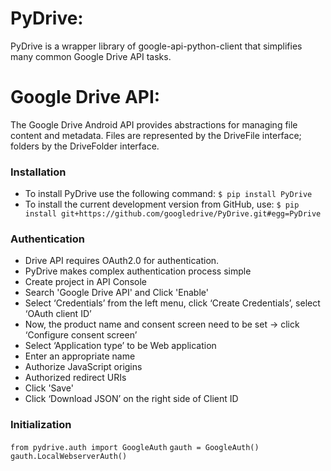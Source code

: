 ﻿# PyDrive:
PyDrive is a wrapper library of google-api-python-client that simplifies many common Google Drive API tasks.
# Google Drive API:
The Google Drive Android API provides abstractions for managing file content and metadata. Files are represented by the DriveFile interface; folders by the DriveFolder interface.
### Installation
- To install PyDrive use the following command: ```$ pip install PyDrive```
- To install the current development version from GitHub, use: 
    ```$ pip install git+https://github.com/googledrive/PyDrive.git#egg=PyDrive```
### Authentication
- Drive API requires OAuth2.0 for authentication.
- PyDrive makes complex authentication process simple
- Create project in API Console
- Search 'Google Drive API' and Click 'Enable'
- Select ‘Credentials’ from the left menu, click ‘Create Credentials’, select ‘OAuth client ID’
- Now, the product name and consent screen need to be set -> click ‘Configure consent screen’
- Select ‘Application type’ to be Web application
- Enter an appropriate name
- Authorize JavaScript origins
- Authorized redirect URIs
- Click 'Save'
- Click ‘Download JSON’ on the right side of Client ID
### Initialization
```from pydrive.auth import GoogleAuth```
```gauth = GoogleAuth()```
```gauth.LocalWebserverAuth()```

